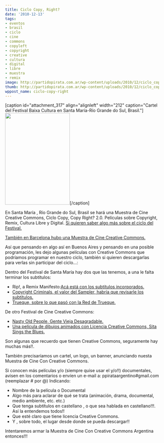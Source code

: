 ```yaml
---
title: Ciclo Copy, Right?
date: '2010-12-13'
tags:
- eventos
- brasil
- ciclo
- cine
- commons
- copyleft
- copyright
- creative
- cultura
- digital
- libre
- muestra
- remix
image: http://partidopirata.com.ar/wp-content/uploads/2010/12/ciclo_copy_right1.jpg
thumb: http://partidopirata.com.ar/wp-content/uploads/2010/12/ciclo_copy_right1.jpg
wppost_name: ciclo-copy-right
---
```


<a href="http://partidopirata.com.ar/wp-content/uploads/2010/12/ciclo_copy_right.jpg"></a>

[caption id="attachment_317" align="alignleft" width="212" caption="Cartel del Festival Baixa Cultura en Santa María-Río Grande do Sul, Brasil."]<a href="http://partidopirata.com.ar/wp-content/uploads/2010/12/ciclo_copy_right.jpg"><img class="size-medium wp-image-317" title="Ciclo copy, right?" src="http://partidopirata.com.ar/wp-content/uploads/2010/12/ciclo_copy_right-212x300.jpg" alt="" width="212" height="300" /></a>[/caption]

En Santa María , Río Grande do Sul, Brasil se hará una Muestra de Cine Creative Commons, Ciclo Copy, Copy Right? 2.0. Películas sobre Copyright, Remix, Cultura Libre y Digital.
<a href="http://baixacultura.org/2010/12/11/ciclo-copy-right-2-0/" target="_blank">Si quieren saber algo más sobre el ciclo del Festival.</a>

<a href="http://www.suite101.net/content/barcelona-acoge-la-primera-muestra-de-cine-creative-commons-a17886" target="_blank">También en Barcelona hubo una Muestra de Cine Creative Commons.</a>

Así que pensando en algo así en Buenos Aires y pensando en una posible programación, les dejo algunas películas con Creative Commons que podríamos programar en nuestro ciclo, también si quieren descargarlas para verlas sin participar del ciclo...:

Dentro del Festival de Santa María hay dos que las tenemos, a una le falta terminar los subtítulos:
<ul>
	<li>Rip!, a Remix Manifesto:<a href="http://partido-pirata.blogspot.com/2010/03/documental-rip-remix-manifiesto.html">Acá está con los subtítulos incorporados.</a></li>
	<li><a href="http://partido-pirata.blogspot.com/2010/02/copyright-criminals-el-valor-del.html">Copyright Criminals, el valor del Sampler, habría que revisarle los subtítulos.</a></li>
	<li><a href="http://partido-pirata.blogspot.com/2009/10/documental-trueque-sobre-la-red-de.html">Trueque, sobre lo que pasó con la Red de Trueque.</a></li>
</ul>
De otro Festival de Cine Creative Commons:
<ul>
	<li><a href="http://partido-pirata.blogspot.com/2010/05/muestra-de-cine-creative-commons-en.html">Nasty Old People, Gente Vieja Desagradable.</a></li>
	<li><a href="http://partido-pirata.blogspot.com/2010/08/ganando-dinero-con-copy-left-podcast-de.html">Una película de dibujos animados con Licencia Creative Commons, Sita Sings the Blues.</a></li>
</ul>

Son algunas que recuerdo que tienen Creative Commons, seguramente hay muchas más!!.

También precisaríamos un cartel, un logo, un banner,  anunciando nuesta Muestra de Cine Con Creative Commons.

Si conocen más películas y/o (siempre quise usar el y/o!!) documentales, avisen en los comentarios o envíen un e-mail a:
ppirataargentino#gmail.com (reemplazar # por @)
Indicando:
<ul>
	<li>Nombre de la película o Documental</li>
	<li>Algo más para aclarar de qué se trata (animación, drama, documental, medio ambiente, etc. etc.)</li>
	<li>Que tenga subtítulos en castellano , o que sea hablada en castellano!!!. Así la entendemos todos!!</li>
	<li>Que esté claro que tiene licencia Creative Commons.</li>
	<li>Y , sobre todo, el lugar desde donde se pueda descargar!!</li>
</ul>

Intentaremos armar la Muestra de Cine Con Creative Commons Argentina entonces!!!
